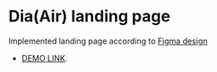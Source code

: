 # Dia(Air) landing page
Implemented landing page according to [Figma design](https://www.figma.com/file/vhfzZ7SqWGkMGd5iCDdBCy/Dia-New?node-id=0%3A1)
 - [DEMO LINK](https://Maildes.github.io/layout_dia/).

